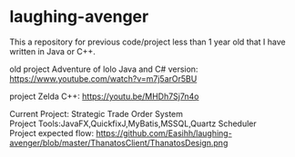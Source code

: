 laughing-avenger
================
This a repository for previous code/project less than 1 year old that I have written in Java or C++.

old project Adventure of lolo Java and C# version: https://www.youtube.com/watch?v=m7j5arOr5BU

project Zelda C++: https://youtu.be/MHDh7Sj7n4o

Current Project: Strategic Trade Order System    
Project Tools:JavaFX,QuickfixJ,MyBatis,MSSQL,Quartz Scheduler  
Project expected flow: https://github.com/Easihh/laughing-avenger/blob/master/ThanatosClient/ThanatosDesign.png

